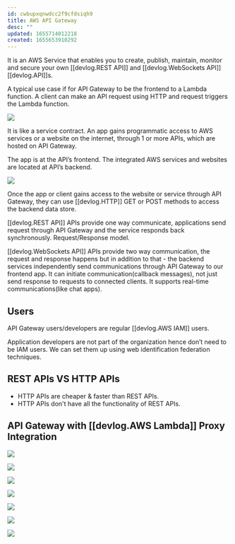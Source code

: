 ```yaml
---
id: cwbupxqnwdcc2f9cfdsiqh9
title: AWS API Gateway
desc: ""
updated: 1655714012218
created: 1655653910292
---
```


It is an AWS Service that enables you to create, publish, maintain, monitor and secure your own [[devlog.REST API]] and [[devlog.WebSockets API]] [[devlog.API]]s.

A typical use case if for API Gateway to be the frontend to a Lambda function. A client can make an API request using HTTP and request triggers the Lambda function.

![](https://res.cloudinary.com/zubayr/image/upload/v1655708460/wiki/laayf5wg4dgagapwseku.png)

It is like a service contract. An app gains programmatic access to AWS services or a website on the internet, through 1 or more APIs, which are hosted on API Gateway.

The app is at the API’s frontend. The integrated AWS services and websites are located at API’s backend.

![](https://res.cloudinary.com/zubayr/image/upload/v1655708749/wiki/aruym5hykrw93hwi7lte.png)

Once the app or client gains access to the website or service through API Gateway, they can use [[devlog.HTTP]] GET or POST methods to access the backend data store.

[[devlog.REST API]] APIs provide one way communicate, applications send request through API Gateway and the service responds back synchronously. Request/Response model.

[[devlog.WebSockets API]] APIs provide two way communication, the request and response happens but in addition to that - the backend services independently send communications through API Gateway to our frontend app. It can initiate communication(callback messages), not just send response to requests to connected clients. It supports real-time communications(like chat apps).

## Users

API Gateway users/developers are regular [[devlog.AWS IAM]] users.

Application developers are not part of the organization hence don’t need to be IAM users. We can set them up using web identification federation techniques.

## REST APIs VS HTTP APIs

- HTTP APIs are cheaper & faster than REST APIs.
- HTTP APIs don't have all the functionality of REST APIs.

## API Gateway with [[devlog.AWS Lambda]] Proxy Integration

![](https://res.cloudinary.com/zubayr/image/upload/v1655714141/wiki/h1jwimkyzmm7z9k5osi1.png)

![](https://res.cloudinary.com/zubayr/image/upload/v1655714282/wiki/k6zm7d4i9uy3jjzxwoal.png)

![](https://res.cloudinary.com/zubayr/image/upload/v1655714306/wiki/a0ngtbs5to0zmstgdwcb.png)

![](https://res.cloudinary.com/zubayr/image/upload/v1655714325/wiki/om2w7oa4lv7crimstshc.png)

![](https://res.cloudinary.com/zubayr/image/upload/v1655714339/wiki/bzyerzsy7aezdtcqtprk.png)

![](https://res.cloudinary.com/zubayr/image/upload/v1655714417/wiki/s6wm48k762ksmp7utn4g.png)

![](https://res.cloudinary.com/zubayr/image/upload/v1655714565/wiki/mxyqn3fr2bwqd3fhbxll.png)
